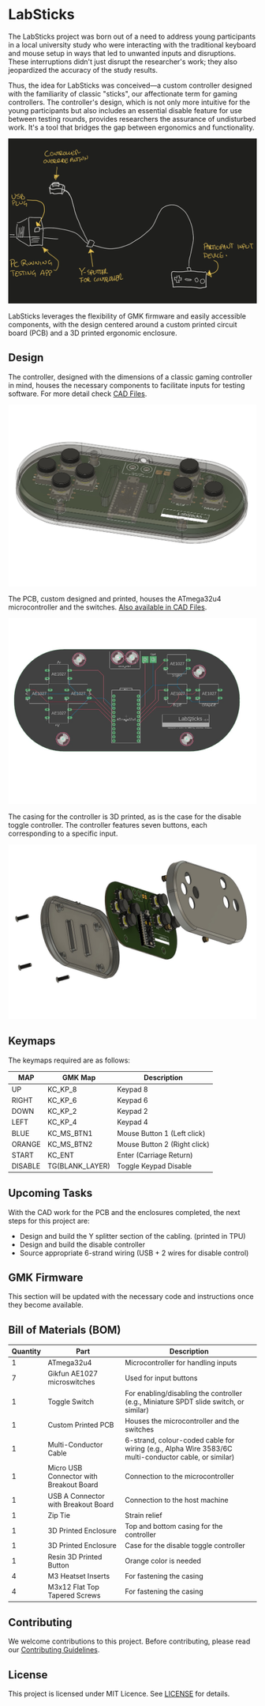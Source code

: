 # LabSticks

The LabSticks project was born out of a need to address young participants in a local university study who were interacting with the traditional keyboard and mouse setup in ways that led to unwanted inputs and disruptions. These interruptions didn't just disrupt the researcher's work; they also jeopardized the accuracy of the study results.

Thus, the idea for LabSticks was conceived—a custom controller designed with the familiarity of classic "sticks", our affectionate term for gaming controllers. The controller's design, which is not only more intuitive for the young participants but also includes an essential disable feature for use between testing rounds, provides researchers the assurance of undisturbed work. It's a tool that bridges the gap between ergonomics and functionality.

![Initial Sketch](images/4.jpg)

LabSticks leverages the flexibility of GMK firmware and easily accessible components, with the design centered around a custom printed circuit board (PCB) and a 3D printed ergonomic enclosure.

## Design

The controller, designed with the dimensions of a classic gaming controller in mind, houses the necessary components to facilitate inputs for testing software. For more detail check  [CAD Files](https://github.com/JDSiemens/LabSticks/tree/main/CAD%20Files).

![Controller Overview](images/1.jpg)

The PCB, custom designed and printed, houses the ATmega32u4 microcontroller and the switches. [Also available in CAD Files](https://github.com/JDSiemens/LabSticks/tree/main/CAD%20Files).

![Circuit Trace Locations](images/2.jpg)

The casing for the controller is 3D printed, as is the case for the disable toggle controller. The controller features seven buttons, each corresponding to a specific input.

![Exploded View of Controller](images/3.jpg)

## Keymaps

The keymaps required are as follows:

| MAP     | GMK Map       | Description                  |
|---------|---------------|------------------------------|
| UP      | KC_KP_8       | Keypad 8                     |
| RIGHT   | KC_KP_6       | Keypad 6                     |
| DOWN    | KC_KP_2       | Keypad 2                     |
| LEFT    | KC_KP_4       | Keypad 4                     |
| BLUE    | KC_MS_BTN1    | Mouse Button 1 (Left click)  |
| ORANGE  | KC_MS_BTN2    | Mouse Button 2 (Right click) |
| START   | KC_ENT        | Enter (Carriage Return)      |
| DISABLE | TG(BLANK_LAYER)| Toggle Keypad Disable        |

## Upcoming Tasks

With the CAD work for the PCB and the enclosures completed, the next steps for this project are:

- Design and build the Y splitter section of the cabling. (printed in TPU)
- Design and build the disable controller
- Source appropriate 6-strand wiring (USB + 2 wires for disable control)

## GMK Firmware

This section will be updated with the necessary code and instructions once they become available.

## Bill of Materials (BOM)

| Quantity | Part | Description |
|---------|---------------|------------------------------|
| 1 | ATmega32u4 | Microcontroller for handling inputs |
| 7 | Gikfun AE1027 microswitches | Used for input buttons |
| 1 | Toggle Switch | For enabling/disabling the controller (e.g., Miniature SPDT slide switch, or similar) |
| 1 | Custom Printed PCB | Houses the microcontroller and the switches |
| 1 | Multi-Conductor Cable | 6-strand, colour-coded cable for wiring (e.g., Alpha Wire 3583/6C multi-conductor cable, or similar) |
| 1 | Micro USB Connector with Breakout Board | Connection to the microcontroller |
| 1 | USB A Connector with Breakout Board | Connection to the host machine |
| 1 | Zip Tie | Strain relief |
| 1 | 3D Printed Enclosure | Top and bottom casing for the controller |
| 1 | 3D Printed Enclosure | Case for the disable toggle controller |
| 1 | Resin 3D Printed Button  | Orange color is needed |
| 4 | M3 Heatset Inserts | For fastening the casing |
| 4 | M3x12 Flat Top Tapered Screws | For fastening the casing |

## Contributing

We welcome contributions to this project. Before contributing, please read our [Contributing Guidelines](contributing.md).

## License

This project is licensed under MIT Licence. See [LICENSE](LICENSE) for details.
